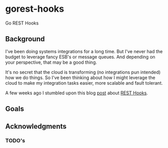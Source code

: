gorest-hooks
============

Go REST Hooks

## Background

I've been doing systems integrations for a long time.  But I've never had the budget to leverage fancy ESB's
or message queues.  And depending on your perspective, that may be a good thing.

It's no secret that the cloud is transforming (no integrations pun intended) how we do things.  So I've been 
thinking about how I might leverage the cloud to make my integration tasks easier, more scalable and fault
tolerant.

A few weeks ago I stumbled upon this blog [post](https://zapier.com/engineering/introducing-resthooksorg/) about [REST Hooks](http://resthooks.org/).

## Goals 

## Acknowledgments

### TODO's
